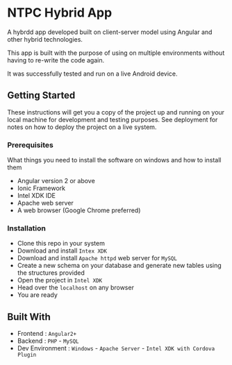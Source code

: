 # NTPC Hybrid App

A hybrdd app developed built on client-server model using Angular and other hybrid technologies.

This app is built with the purpose of using on multiple environments without having to re-write the code again.

It was successfully tested and run on a live Android device.

## Getting Started

These instructions will get you a copy of the project up and running on your local machine for development and testing purposes. See deployment for notes on how to deploy the project on a live system.

### Prerequisites

What things you need to install the software on windows and how to install them

* Angular version 2 or above
* Ionic Framework
* Intel XDK IDE
* Apache web server
* A web browser (Google Chrome preferred)

### Installation

* Clone this repo in your system
* Download and install ```Intex XDK```
* Download and install ```Apache httpd``` web server for ```MySQL```
* Create a new schema on your database and generate new tables using the structures provided
* Open the project in ```Intel XDK```
* Head over the ```localhost``` on any browser
* You are ready

## Built With

* Frontend : ```Angular2+```
* Backend : ```PHP``` - ```MySQL```
* Dev Environment : ```Windows``` - ```Apache Server``` - ```Intel XDK with Cordova Plugin```